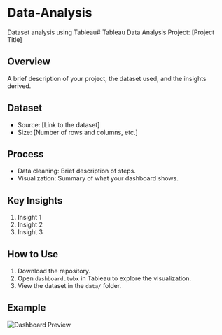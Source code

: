 # Data-Analysis
Dataset analysis using Tableau# Tableau Data Analysis Project: [Project Title]

## Overview
A brief description of your project, the dataset used, and the insights derived.

## Dataset
- Source: [Link to the dataset]
- Size: [Number of rows and columns, etc.]

## Process
- Data cleaning: Brief description of steps.
- Visualization: Summary of what your dashboard shows.

## Key Insights
1. Insight 1
2. Insight 2
3. Insight 3

## How to Use
1. Download the repository.
2. Open `dashboard.twbx` in Tableau to explore the visualization.
3. View the dataset in the `data/` folder.

## Example
![Dashboard Preview](images/dashboard.png)

